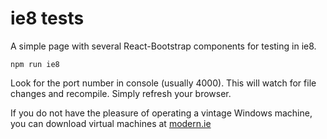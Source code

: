 # ie8 tests

A simple page with several React-Bootstrap components for testing in ie8.

```
npm run ie8
```

Look for the port number in console (usually 4000). This will watch for file
changes and recompile. Simply refresh your browser.

If you do not have the pleasure of operating a vintage Windows machine,
you can download virtual machines at [modern.ie](https://modern.ie/)
